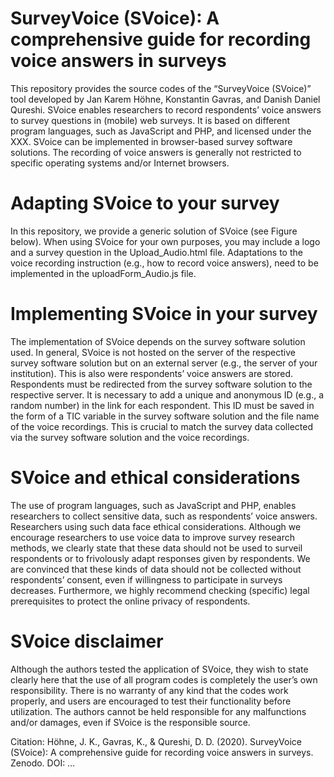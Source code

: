 # SurveyVoice (SVoice): A comprehensive guide for recording voice answers in surveys

This repository provides the source codes of the “SurveyVoice (SVoice)” tool developed by Jan Karem Höhne, Konstantin Gavras, and Danish Daniel Qureshi. SVoice enables researchers to record respondents’ voice answers to survey questions in (mobile) web surveys. It is based on different program languages, such as JavaScript and PHP, and licensed under the XXX. SVoice can be implemented in browser-based survey software solutions. The recording of voice answers is generally not restricted to specific operating systems and/or Internet browsers.

# Adapting SVoice to your survey

In this repository, we provide a generic solution of SVoice (see Figure below). When using SVoice for your own purposes, you may include a logo and a survey question in the Upload_Audio.html file. Adaptations to the voice recording instruction (e.g., how to record voice answers), need to be implemented in the uploadForm_Audio.js file.

# Implementing SVoice in your survey

The implementation of SVoice depends on the survey software solution used. In general, SVoice is not hosted on the server of the respective survey software solution but on an external server (e.g., the server of your institution). This is also were respondents’ voice answers are stored. Respondents must be redirected from the survey software solution to the respective server. It is necessary to add a unique and anonymous ID (e.g., a random number) in the link for each respondent. This ID must be saved in the form of a TIC variable in the survey software solution and the file name of the voice recordings. This is crucial to match the survey data collected via the survey software solution and the voice recordings.

# SVoice and ethical considerations

The use of program languages, such as JavaScript and PHP, enables researchers to collect sensitive data, such as respondents’ voice answers. Researchers using such data face ethical considerations. Although we encourage researchers to use voice data to improve survey research methods, we clearly state that these data should not be used to surveil respondents or to frivolously adapt responses given by respondents. We are convinced that these kinds of data should not be collected without respondents’ consent, even if willingness to participate in surveys decreases. Furthermore, we highly recommend checking (specific) legal prerequisites to protect the online privacy of respondents.

# SVoice disclaimer

Although the authors tested the application of SVoice, they wish to state clearly here that the use of all program codes is completely the user’s own responsibility. There is no warranty of any kind that the codes work properly, and users are encouraged to test their functionality before utilization. The authors cannot be held responsible for any malfunctions and/or damages, even if SVoice is the responsible source.

Citation: Höhne, J. K., Gavras, K., & Qureshi, D. D. (2020). SurveyVoice (SVoice): A comprehensive guide for recording voice answers in surveys. Zenodo. DOI: …

